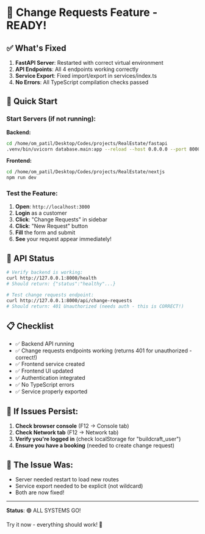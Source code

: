 # 🚀 Change Requests Feature - READY!

## ✅ What's Fixed

1. **FastAPI Server**: Restarted with correct virtual environment
2. **API Endpoints**: All 4 endpoints working correctly
3. **Service Export**: Fixed import/export in services/index.ts
4. **No Errors**: All TypeScript compilation checks passed

## 🎯 Quick Start

### Start Servers (if not running):

**Backend:**

```bash
cd /home/om_patil/Desktop/Codes/projects/RealEstate/fastapi
.venv/bin/uvicorn database.main:app --reload --host 0.0.0.0 --port 8000
```

**Frontend:**

```bash
cd /home/om_patil/Desktop/Codes/projects/RealEstate/nextjs
npm run dev
```

### Test the Feature:

1. **Open**: `http://localhost:3000`
2. **Login** as a customer
3. **Click**: "Change Requests" in sidebar
4. **Click**: "New Request" button
5. **Fill** the form and submit
6. **See** your request appear immediately!

## 🔧 API Status

```bash
# Verify backend is working:
curl http://127.0.0.1:8000/health
# Should return: {"status":"healthy"...}

# Test change requests endpoint:
curl http://127.0.0.1:8000/api/change-requests
# Should return: 401 Unauthorized (needs auth - this is CORRECT!)
```

## 📋 Checklist

-   ✅ Backend API running
-   ✅ Change requests endpoints working (returns 401 for unauthorized - correct!)
-   ✅ Frontend service created
-   ✅ Frontend UI updated
-   ✅ Authentication integrated
-   ✅ No TypeScript errors
-   ✅ Service properly exported

## 🐛 If Issues Persist:

1. **Check browser console** (F12 → Console tab)
2. **Check Network tab** (F12 → Network tab)
3. **Verify you're logged in** (check localStorage for "buildcraft_user")
4. **Ensure you have a booking** (needed to create change request)

## 📝 The Issue Was:

-   Server needed restart to load new routes
-   Service export needed to be explicit (not wildcard)
-   Both are now fixed!

---

**Status**: 🟢 ALL SYSTEMS GO!

Try it now - everything should work! 🎉
